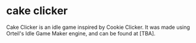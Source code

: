 # cake clicker
Cake Clicker is an idle game inspired by Cookie Clicker. It was made using Orteil's Idle Game Maker engine, and can be found at [TBA].
